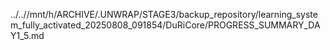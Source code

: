 ../..//mnt/h/ARCHIVE/.UNWRAP/STAGE3/backup_repository/learning_system_fully_activated_20250808_091854/DuRiCore/PROGRESS_SUMMARY_DAY1_5.md